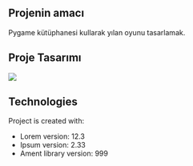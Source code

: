 
## Projenin amacı
Pygame kütüphanesi kullarak yılan oyunu tasarlamak.

## Proje Tasarımı 
![](yilanOyunu/resim1.png)


	
## Technologies
Project is created with:
* Lorem version: 12.3
* Ipsum version: 2.33
* Ament library version: 999
